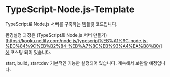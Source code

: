 # TypeScript-Node.js-Template

TypeScript로 Node.js 서버를 구축하는 템플릿 코드입니다.

환경설정 과정은 (TypeScript로 Node.js 서버 만들기)[https://kooku.netlify.com/node.js/typescript%EB%A1%9C-node.js-%EC%84%9C%EB%B2%84-%EB%A7%8C%EB%93%A4%EA%B8%B0/]에 포스팅 되어 있습니다.

start, build, start:dev 기본적인 기능만 설정되어 있습니다. 계속해서 보완할 예정입니다.
